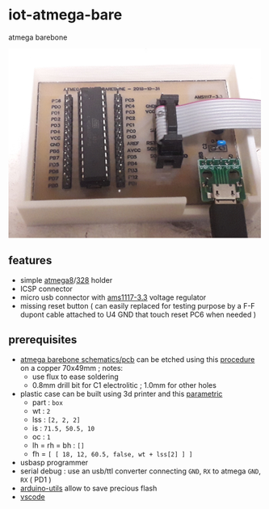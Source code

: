 # iot-atmega-bare

atmega barebone

<img src="doc/20181101_161646x.jpg" width=500/>

## features

- simple [atmega8](https://www.microchip.com/wwwproducts/en/ATmega8)/[328](https://www.microchip.com/wwwproducts/en/ATmega328) holder
- ICSP connector
- micro usb connector with [ams1117-3.3](http://www.advanced-monolithic.com/pdf/ds1117.pdf) voltage regulator
- missing reset button ( can easily replaced for testing purpose by a F-F dupont cable attached to U4 GND that touch reset PC6 when needed )

## prerequisites

- [atmega barebone schematics/pcb](https://easyeda.com/lorenzo.delana/atmega-barebone-v2) can be etched using this [procedure](https://github.com/devel0/knowledge/blob/master/electronics/pcb-etching.md) on a copper 70x49mm ; notes:
  - use flux to ease soldering
  - 0.8mm drill bit for C1 electrolitic ; 1.0mm for other holes  
- plastic case can be built using 3d printer and this [parametric](https://www.thingiverse.com/apps/customizer/run?thing_id=3182923)
  - part : `box`
  - wt : `2`
  - lss : `[2, 2, 2]`
  - is : `71.5, 50.5, 10`
  - oc : `1`
  - lh = rh = bh : `[]`
  - fh = `[ [ 18, 12, 60.5, false, wt + lss[2] ] ]`
- usbasp programmer
- serial debug : use an usb/ttl converter connecting `GND`, `RX` to atmega `GND`, `RX` ( PD1 )
- [arduino-utils](https://github.com/devel0/iot-arduino-utils) allow to save precious flash
- [vscode](https://github.com/devel0/knowledge/blob/master/electronics/vscode-arduino.md)
